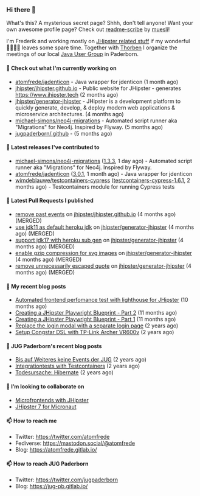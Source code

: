 ### Hi there 👋

What's this? A mysterious secret page? Shhh, don't tell anyone!
Want your own awesome profile page? Check out [readme-scribe](https://github.com/muesli/readme-scribe) by [muesli](https://github.com/muesli)!

I'm Frederik and working mostly on [JHipster related stuff](https://github.com/jhipster/) if my wonderful 👨‍👩‍👧‍👦 leaves some spare time.
Together with [Thorben](https://github.com/thjanssen) I organize the meetings of our local [Java User Group](https://github.com/jugpaderborn) in Paderborn.

#### 👷 Check out what I'm currently working on

- [atomfrede/jadenticon](https://github.com/atomfrede/jadenticon) - Java wrapper for jdenticon (1 month ago)
- [jhipster/jhipster.github.io](https://github.com/jhipster/jhipster.github.io) - Public website for JHipster - generates https://www.jhipster.tech (2 months ago)
- [jhipster/generator-jhipster](https://github.com/jhipster/generator-jhipster) - JHipster is a development platform to quickly generate, develop, &amp; deploy modern web applications &amp; microservice architectures. (4 months ago)
- [michael-simons/neo4j-migrations](https://github.com/michael-simons/neo4j-migrations) - Automated script runner aka &#34;Migrations&#34; for Neo4j. Inspired by Flyway. (5 months ago)
- [jugpaderborn/.github](https://github.com/jugpaderborn/.github) -  (5 months ago)

#### 🔭 Latest releases I've contributed to

- [michael-simons/neo4j-migrations](https://github.com/michael-simons/neo4j-migrations) ([1.3.3](https://github.com/michael-simons/neo4j-migrations/releases/tag/1.3.3), 1 day ago) - Automated script runner aka &#34;Migrations&#34; for Neo4j. Inspired by Flyway.
- [atomfrede/jadenticon](https://github.com/atomfrede/jadenticon) ([3.0.1](https://github.com/atomfrede/jadenticon/releases/tag/3.0.1), 1 month ago) - Java wrapper for jdenticon
- [wimdeblauwe/testcontainers-cypress](https://github.com/wimdeblauwe/testcontainers-cypress) ([testcontainers-cypress-1.6.1](https://github.com/wimdeblauwe/testcontainers-cypress/releases/tag/testcontainers-cypress-1.6.1), 2 months ago) - Testcontainers module for running Cypress tests

#### 🔨 Latest Pull Requests I published

- [remove past events](https://github.com/jhipster/jhipster.github.io/pull/1172) on [jhipster/jhipster.github.io](https://github.com/jhipster/jhipster.github.io) (4 months ago) (MERGED)
- [use jdk11 as default heroku jdk](https://github.com/jhipster/generator-jhipster/pull/16625) on [jhipster/generator-jhipster](https://github.com/jhipster/generator-jhipster) (4 months ago) (MERGED)
- [support jdk17 with heroku sub gen](https://github.com/jhipster/generator-jhipster/pull/16624) on [jhipster/generator-jhipster](https://github.com/jhipster/generator-jhipster) (4 months ago) (MERGED)
- [enable gzip compression for svg images](https://github.com/jhipster/generator-jhipster/pull/16588) on [jhipster/generator-jhipster](https://github.com/jhipster/generator-jhipster) (4 months ago) (MERGED)
- [remove unnecessarily escaped quote](https://github.com/jhipster/generator-jhipster/pull/16365) on [jhipster/generator-jhipster](https://github.com/jhipster/generator-jhipster) (4 months ago) (MERGED)

#### 📜 My recent blog posts

- [Automated frontend perfomance test with lighthouse for JHipster](https://atomfrede.gitlab.io/2021/04/automated-frontend-perfomance-test-with-lighthouse-for-jhipster/) (10 months ago)
- [Creating a JHipster Playwright Blueprint - Part 2](https://atomfrede.gitlab.io/2021/03/creating-a-jhipster-playwright-blueprint-part-2/) (11 months ago)
- [Creating a JHipster Playwright Blueprint - Part 1](https://atomfrede.gitlab.io/2021/03/creating-a-jhipster-playwright-blueprint-part-1/) (11 months ago)
- [Replace the login modal with a separate login page](https://atomfrede.gitlab.io/2019/11/replace-the-login-modal-with-a-separate-login-page/) (2 years ago)
- [Setup Congstar DSL with TP-Link Archer VR600v](https://atomfrede.gitlab.io/2019/08/setup-congstar-dsl-with-tp-link-archer-vr600v/) (2 years ago)

#### 📜 JUG Paderborn's recent blog posts

- [Bis auf Weiteres keine Events der JUG](https://jug-pb.gitlab.io/blog/2020/covid-19.html) (2 years ago)
- [Integrationtests with Testcontainers](https://jug-pb.gitlab.io/blog/2020/integrationtests-with-testcontainers.html) (2 years ago)
- [Todesursache: Hibernate](https://jug-pb.gitlab.io/blog/2020/todesursache-hibernate.html) (2 years ago)

#### 👯 I’m looking to collaborate on

- [Microfrontends with JHipster](https://github.com/jhipster/generator-jhipster/issues/10189)
- [JHipster 7 for Micronaut](https://github.com/jhipster/generator-jhipster-micronaut/issues/250)

#### 📫 How to reach me

- Twitter: https://twitter.com/atomfrede
- Fediverse: https://mastodon.social/@atomfrede
- Blog: https://atomfrede.gitlab.io/

#### 📫 How to reach JUG Paderborn

- Twitter: https://twitter.com/jugpaderborn
- Blog: https://jug-pb.gitlab.io/
